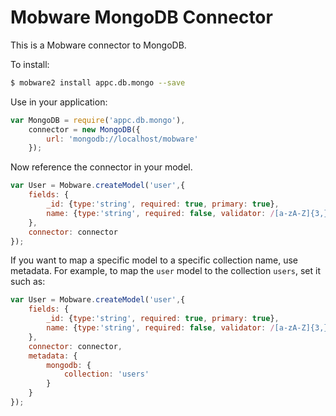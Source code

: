 # Mobware MongoDB Connector

This is a Mobware connector to MongoDB.

To install:

```bash
$ mobware2 install appc.db.mongo --save
```

Use in your application:

```javascript
var MongoDB = require('appc.db.mongo'),
    connector = new MongoDB({
        url: 'mongodb://localhost/mobware'
    });
```

Now reference the connector in your model.

```javascript
var User = Mobware.createModel('user',{
    fields: {
        _id: {type:'string', required: true, primary: true},
        name: {type:'string', required: false, validator: /[a-zA-Z]{3,}/ }
    },
    connector: connector
});
```

If you want to map a specific model to a specific collection name, use metadata.  For example, to map the `user` model to the collection `users`, set it such as:

```javascript
var User = Mobware.createModel('user',{
    fields: {
        _id: {type:'string', required: true, primary: true},
        name: {type:'string', required: false, validator: /[a-zA-Z]{3,}/ }
    },
    connector: connector,
    metadata: {
        mongodb: {
            collection: 'users'
        }
    }
});
```

